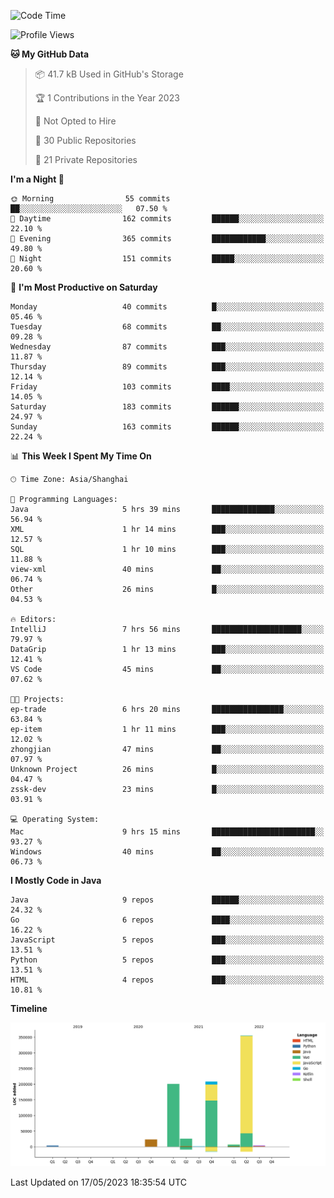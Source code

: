 <!--START_SECTION:waka-->
![Code Time](http://img.shields.io/badge/Code%20Time-1%2C799%20hrs%2044%20mins-blue)

![Profile Views](http://img.shields.io/badge/Profile%20Views-0-blue)

**🐱 My GitHub Data** 

> 📦 41.7 kB Used in GitHub's Storage 
 > 
> 🏆 1 Contributions in the Year 2023
 > 
> 🚫 Not Opted to Hire
 > 
> 📜 30 Public Repositories 
 > 
> 🔑 21 Private Repositories 
 > 
**I'm a Night 🦉** 

```text
🌞 Morning                55 commits          ██░░░░░░░░░░░░░░░░░░░░░░░   07.50 % 
🌆 Daytime                162 commits         ██████░░░░░░░░░░░░░░░░░░░   22.10 % 
🌃 Evening                365 commits         ████████████░░░░░░░░░░░░░   49.80 % 
🌙 Night                  151 commits         █████░░░░░░░░░░░░░░░░░░░░   20.60 % 
```
📅 **I'm Most Productive on Saturday** 

```text
Monday                   40 commits          █░░░░░░░░░░░░░░░░░░░░░░░░   05.46 % 
Tuesday                  68 commits          ██░░░░░░░░░░░░░░░░░░░░░░░   09.28 % 
Wednesday                87 commits          ███░░░░░░░░░░░░░░░░░░░░░░   11.87 % 
Thursday                 89 commits          ███░░░░░░░░░░░░░░░░░░░░░░   12.14 % 
Friday                   103 commits         ████░░░░░░░░░░░░░░░░░░░░░   14.05 % 
Saturday                 183 commits         ██████░░░░░░░░░░░░░░░░░░░   24.97 % 
Sunday                   163 commits         ██████░░░░░░░░░░░░░░░░░░░   22.24 % 
```


📊 **This Week I Spent My Time On** 

```text
🕑︎ Time Zone: Asia/Shanghai

💬 Programming Languages: 
Java                     5 hrs 39 mins       ██████████████░░░░░░░░░░░   56.94 % 
XML                      1 hr 14 mins        ███░░░░░░░░░░░░░░░░░░░░░░   12.57 % 
SQL                      1 hr 10 mins        ███░░░░░░░░░░░░░░░░░░░░░░   11.88 % 
view-xml                 40 mins             ██░░░░░░░░░░░░░░░░░░░░░░░   06.74 % 
Other                    26 mins             █░░░░░░░░░░░░░░░░░░░░░░░░   04.53 % 

🔥 Editors: 
IntelliJ                 7 hrs 56 mins       ████████████████████░░░░░   79.97 % 
DataGrip                 1 hr 13 mins        ███░░░░░░░░░░░░░░░░░░░░░░   12.41 % 
VS Code                  45 mins             ██░░░░░░░░░░░░░░░░░░░░░░░   07.62 % 

🐱‍💻 Projects: 
ep-trade                 6 hrs 20 mins       ████████████████░░░░░░░░░   63.84 % 
ep-item                  1 hr 11 mins        ███░░░░░░░░░░░░░░░░░░░░░░   12.02 % 
zhongjian                47 mins             ██░░░░░░░░░░░░░░░░░░░░░░░   07.97 % 
Unknown Project          26 mins             █░░░░░░░░░░░░░░░░░░░░░░░░   04.47 % 
zssk-dev                 23 mins             █░░░░░░░░░░░░░░░░░░░░░░░░   03.91 % 

💻 Operating System: 
Mac                      9 hrs 15 mins       ███████████████████████░░   93.27 % 
Windows                  40 mins             ██░░░░░░░░░░░░░░░░░░░░░░░   06.73 % 
```

**I Mostly Code in Java** 

```text
Java                     9 repos             ██████░░░░░░░░░░░░░░░░░░░   24.32 % 
Go                       6 repos             ████░░░░░░░░░░░░░░░░░░░░░   16.22 % 
JavaScript               5 repos             ███░░░░░░░░░░░░░░░░░░░░░░   13.51 % 
Python                   5 repos             ███░░░░░░░░░░░░░░░░░░░░░░   13.51 % 
HTML                     4 repos             ███░░░░░░░░░░░░░░░░░░░░░░   10.81 % 
```



**Timeline**

![Lines of Code chart](https://raw.githubusercontent.com/youtiaoguagua/youtiaoguagua/master/assets/bar_graph.png)


 Last Updated on 17/05/2023 18:35:54 UTC
<!--END_SECTION:waka-->
